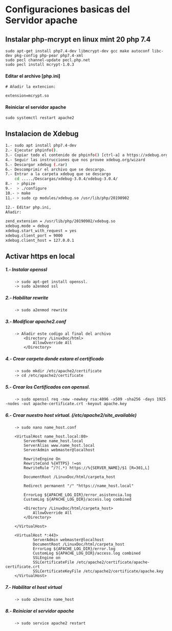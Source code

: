 Configuraciones basicas del Servidor apache
===
## Instalar php-mcrypt en linux mint 20 php 7.4
```
sudo apt-get install php7.4-dev libmcrypt-dev gcc make autoconf libc-dev pkg-config php-pear php7.4-xml
sudo pecl channel-update pecl.php.net
sudo pecl install mcrypt-1.0.3
```
#### Editar el archivo [php.ini]
```
# Añadir la extencion:

extension=mcrypt.so
```
#### Reiniciar el servidor apache
```
sudo systemctl restart apache2
```
## Instalacion de Xdebug
```bash
1.- sudo apt install php7.4-dev
2.- Ejecutar phpinfo(). 
3.- Copiar todo el contenido de phpinfo() [ctrl-a] a https://xdebug.org/wizard
4.- Seguir las instrucciones que nos provee xdebug.org/wizard
5.- Descargar xdebug (.rar)
6.- Descomprimir el archivo que se descargo.
7.- Entrar a la carpeta xdebug que se descargo
    cd ...../Descargas/xdebug-3.0.4/xdebug-3.0.4/
8.-  > phpize
9.-  > ./configure
10.- > make
11.- > sudo cp modules/xdebug.so /usr/lib/php/20190902

12.- Editar php.ini,
Añadir:

zend_extension = /usr/lib/php/20190902/xdebug.so
xdebug.mode = debug
xdebug.start_with_request = yes
xdebug.client_port = 9000
xdebug.client_host = 127.0.0.1
```

## Activar https en local

##### 1.- Instalar openssl
```
    -> sudo apt-get install openssl.
    -> sudo a2enmod ssl
```
##### 2.- Habilitar rewrite
```
    -> sudo a2enmod rewrite
```

##### 3.- Modificar apache2.conf
```
    -> Añadir este codigo al final del archivo
        <Directory /LinuxDoc/html>
            AllowOverride All
        </Directory>
```

##### 4.- Crear carpeta donde estara el certificado
```
    -> sudo mkdir /etc/apache2/certificate
    -> cd /etc/apache2/certificate
```

##### 5.- Crear los Certificados con openssl.
```
    -> sudo openssl req -new -newkey rsa:4096 -x509 -sha256 -days 1925 -nodes -out apache-certificate.crt -keyout apache.key
```

##### 6.- Crear nuestro host virtual. (/etc/apache2/site_available)
```
    -> sudo nano name_host.conf
```

~~~
    <VirtualHost name_host.local:80>
        ServerName name_host.local
        ServerAlias www.name_host.local
        ServerAdmin webmaster@localhost

        RewriteEngine On
        RewriteCond %{HTTPS} !=on
        RewriteRule ^/?(.*) https://%{SERVER_NAME}/$1 [R=301,L]

        DocumentRoot /LinuxDoc/html/carpeta_host

        Redirect permanent "/" "https://name_host.local"

        ErrorLog ${APACHE_LOG_DIR}/error_asistencia.log
        CustomLog ${APACHE_LOG_DIR}/access.log combined

        <Directory /LinuxDoc/html/carpeta_host>
            AllowOverride All
        </Directory>

    </VirtualHost>

    <VirtualHost *:443>
            ServerAdmin webmaster@localhost
            DocumentRoot /LinuxDoc/html/carpeta_host
            ErrorLog ${APACHE_LOG_DIR}/error.log
            CustomLog ${APACHE_LOG_DIR}/access.log combined
            SSLEngine on
            SSLCertificateFile /etc/apache2/certificate/apache-certificate.crt
            SSLCertificateKeyFile /etc/apache2/certificate/apache.key
    </VirtualHost>
~~~

##### 7.- Habilitar el host virtual
```
    -> sudo a2ensite name_host
```

##### 8.- Reiniciar el servidor apache
```
    -> sudo service apache2 restart
```


